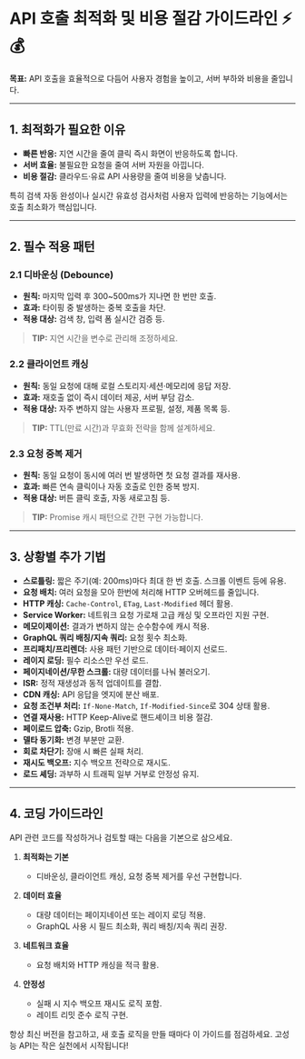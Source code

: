 # API 호출 최적화 및 비용 절감 가이드라인 ⚡️💰

**목표:** API 호출을 효율적으로 다듬어 사용자 경험을 높이고, 서버 부하와 비용을 줄입니다.

---

## 1. 최적화가 필요한 이유

* **빠른 반응:** 지연 시간을 줄여 클릭 즉시 화면이 반응하도록 합니다.
* **서버 효율:** 불필요한 요청을 줄여 서버 자원을 아낍니다.
* **비용 절감:** 클라우드·유료 API 사용량을 줄여 비용을 낮춥니다.

특히 검색 자동 완성이나 실시간 유효성 검사처럼 사용자 입력에 반응하는 기능에서는 호출 최소화가 핵심입니다.

---

## 2. 필수 적용 패턴

### 2.1 디바운싱 (Debounce)

* **원칙:** 마지막 입력 후 300\~500ms가 지나면 한 번만 호출.
* **효과:** 타이핑 중 발생하는 중복 호출을 차단.
* **적용 대상:** 검색 창, 입력 폼 실시간 검증 등.

> **TIP:** 지연 시간을 변수로 관리해 조정하세요.

### 2.2 클라이언트 캐싱

* **원칙:** 동일 요청에 대해 로컬 스토리지·세션·메모리에 응답 저장.
* **효과:** 재호출 없이 즉시 데이터 제공, 서버 부담 감소.
* **적용 대상:** 자주 변하지 않는 사용자 프로필, 설정, 제품 목록 등.

> **TIP:** TTL(만료 시간)과 무효화 전략을 함께 설계하세요.

### 2.3 요청 중복 제거

* **원칙:** 동일 요청이 동시에 여러 번 발생하면 첫 요청 결과를 재사용.
* **효과:** 빠른 연속 클릭이나 자동 호출로 인한 중복 방지.
* **적용 대상:** 버튼 클릭 호출, 자동 새로고침 등.

> **TIP:** Promise 캐시 패턴으로 간편 구현 가능합니다.

---

## 3. 상황별 추가 기법

* **스로틀링:** 짧은 주기(예: 200ms)마다 최대 한 번 호출. 스크롤 이벤트 등에 유용.
* **요청 배치:** 여러 요청을 모아 한번에 처리해 HTTP 오버헤드를 줄입니다.
* **HTTP 캐싱:** `Cache-Control`, `ETag`, `Last-Modified` 헤더 활용.
* **Service Worker:** 네트워크 요청 가로채 고급 캐싱 및 오프라인 지원 구현.
* **메모이제이션:** 결과가 변하지 않는 순수함수에 캐시 적용.
* **GraphQL 쿼리 배칭/지속 쿼리:** 요청 횟수 최소화.
* **프리패치/프리렌더:** 사용 패턴 기반으로 데이터·페이지 선로드.
* **레이지 로딩:** 필수 리소스만 우선 로드.
* **페이지네이션/무한 스크롤:** 대량 데이터를 나눠 불러오기.
* **ISR:** 정적 재생성과 동적 업데이트를 결합.
* **CDN 캐싱:** API 응답을 엣지에 분산 배포.
* **요청 조건부 처리:** `If-None-Match`, `If-Modified-Since`로 304 상태 활용.
* **연결 재사용:** HTTP Keep-Alive로 핸드셰이크 비용 절감.
* **페이로드 압축:** Gzip, Brotli 적용.
* **델타 동기화:** 변경 부분만 교환.
* **회로 차단기:** 장애 시 빠른 실패 처리.
* **재시도 백오프:** 지수 백오프 전략으로 재시도.
* **로드 셰딩:** 과부하 시 트래픽 일부 거부로 안정성 유지.

---

## 4. 코딩 가이드라인

API 관련 코드를 작성하거나 검토할 때는 다음을 기본으로 삼으세요.

1. **최적화는 기본**

   * 디바운싱, 클라이언트 캐싱, 요청 중복 제거를 우선 구현합니다.
2. **데이터 효율**

   * 대량 데이터는 페이지네이션 또는 레이지 로딩 적용.
   * GraphQL 사용 시 필드 최소화, 쿼리 배칭/지속 쿼리 권장.
3. **네트워크 효율**

   * 요청 배치와 HTTP 캐싱을 적극 활용.
4. **안정성**

   * 실패 시 지수 백오프 재시도 로직 포함.
   * 레이트 리밋 준수 로직 구현.

항상 최신 버전을 참고하고, 새 호출 로직을 만들 때마다 이 가이드를 점검하세요. 고성능 API는 작은 실천에서 시작됩니다!
